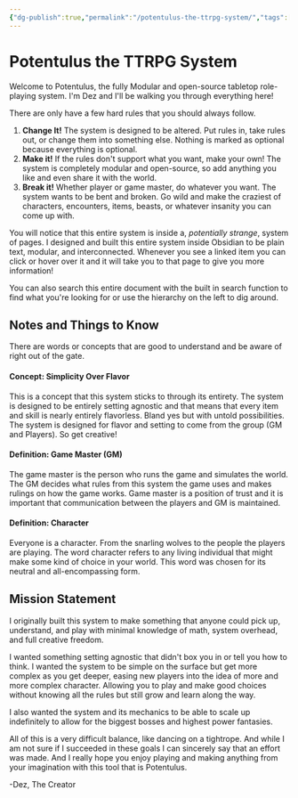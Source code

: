 ```yaml
---
{"dg-publish":true,"permalink":"/potentulus-the-ttrpg-system/","tags":["gardenEntry"]}
---
```


# Potentulus the TTRPG System
Welcome to Potentulus, the fully Modular and open-source tabletop role-playing system. I'm Dez and I'll be walking you through everything here!

There are only have a few hard rules that you should always follow.
1. **Change It!** The system is designed to be altered. Put rules in, take rules out, or change them into something else. Nothing is marked as optional because everything is optional.
2. **Make it!** If the rules don't support what you want, make your own! The system is completely modular and open-source, so add anything you like and even share it with the world.
3. **Break it!** Whether player or game master, do whatever you want. The system wants to be bent and broken. Go wild and make the craziest of characters, encounters, items, beasts, or whatever insanity you can come up with.

You will notice that this entire system is inside a, *potentially strange*, system of pages. I designed and built this entire system inside Obsidian to be plain text, modular, and interconnected. Whenever you see a linked item you can click or hover over it and it will take you to that page to give you more information!

You can also search this entire document with the built in search function to find what you're looking for or use the hierarchy on the left to dig around.

## Notes and Things to Know
There are words or concepts that are good to understand and be aware of right out of the gate.

#### Concept: Simplicity Over Flavor
This is a concept that this system sticks to through its entirety. The system is designed to be entirely setting agnostic and that means that every item and skill is nearly entirely flavorless. Bland yes but with untold possibilities. The system is designed for flavor and setting to come from the group (GM and Players). So get creative!

#### Definition: Game Master (GM)
The game master is the person who runs the game and simulates the world. The GM decides what rules from this system the game uses and makes rulings on how the game works. Game master is a position of trust and it is important that communication between the players and GM is maintained.

#### Definition: Character
Everyone is a character. From the snarling wolves to the people the players are playing. The word character refers to any living individual that might make some kind of choice in your world. This word was chosen for its neutral and all-encompassing form.

## Mission Statement
I originally built this system to make something that anyone could pick up, understand, and play with minimal knowledge of math, system overhead, and full creative freedom.

I wanted something setting agnostic that didn't box you in or tell you how to think. I wanted the system to be simple on the surface but get more complex as you get deeper, easing new players into the idea of more and more complex character. Allowing you to play and make good choices without knowing all the rules but still grow and learn along the way.

I also wanted the system and its mechanics to be able to scale up indefinitely to allow for the biggest bosses and highest power fantasies.

All of this is a very difficult balance, like dancing on a tightrope. And while I am not sure if I succeeded in these goals I can sincerely say that an effort was made. And I really hope you enjoy playing and making anything from your imagination with this tool that is Potentulus.

-Dez, The Creator
